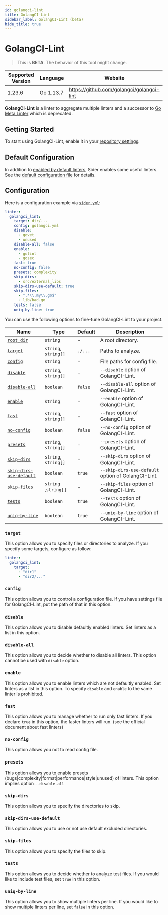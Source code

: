 ```yaml
---
id: golangci-lint
title: GolangCI-Lint
sidebar_label: GolangCI-Lint (beta)
hide_title: true
---
```


# GolangCI-Lint

> This is **BETA**. The behavior of this tool might change.

| Supported Version | Language  | Website                                   |
| ----------------- | --------- | ----------------------------------------- |
| 1.23.6            | Go 1.13.7 | https://github.com/golangci/golangci-lint |

**GolangCI-Lint** is a linter to aggregate multiple linters and a successor to [Go Meta Linter](gometalinter.md) which is deprecated.

## Getting Started

To start using GolangCI-Lint, enable it in your [repository settings](../../getting-started/repository-settings.md).

## Default Configuration

In addition to [enabled by default linters](https://github.com/golangci/golangci-lint#enabled-by-default-linters), Sider enables some useful linters.
See the [default configuration file](https://github.com/sider/runners/blob/master/images/golangci_lint/sider_golangci.yml) for details.

## Configuration

Here is a configuration example via [`sider.yml`](../../getting-started/custom-configuration.md):

```yaml
linter:
  golangci_lint:
    target: dir/...
    config: golangci.yml
    disable:
      - govet
      - unused
    disable-all: false
    enable:
      - golint
      - gosec
    fast: true
    no-config: false
    presets: complexity
    skip-dirs:
      - src/external_libs
    skip-dirs-use-default: true
    skip-files:
      - ".*\\.my\\.go$"
      - lib/bad.go
    tests: false
    uniq-by-line: true
```

You can use the following options to fine-tune GolangCI-Lint to your project.

| Name                                                                        | Type                 | Default | Description                                        |
| --------------------------------------------------------------------------- | -------------------- | ------- | -------------------------------------------------- |
| [`root_dir`](../../getting-started/custom-configuration.md#root_dir-option) | `string`             | -       | A root directory.                                  |
| [`target`](#target)                                                         | `string`, `string[]` | `./...` | Paths to analyze.                                  |
| [`config`](#config)                                                         | `string`             | -       | File paths for config file.                        |
| [`disable`](#disable)                                                       | `string`, `string[]` | -       | `--disable` option of GolangCI-Lint.               |
| [`disable-all`](#disable-all)                                               | `boolean`            | `false` | `--disable-all` option of GolangCI-Lint.           |
| [`enable`](#enable)                                                         | `string`             | -       | `--enable` option of GolangCI-Lint.                |
| [`fast`](#fast)                                                             | `string`, `string[]` | -       | `--fast` option of GolangCI-Lint.                  |
| [`no-config`](#no-config)                                                   | `boolean`            | `false` | `--no-config` option of GolangCI-Lint.             |
| [`presets`](#presets)                                                       | `string`, `string[]` | -       | `--presets` option of GolangCI-Lint.               |
| [`skip-dirs`](#skip-dirs)                                                   | `string`, `string[]` | -       | `--skip-dirs` option of GolangCI-Lint.             |
| [`skip-dirs-use-default`](#skip-dirs-use-default)                           | `boolean`            | `true`  | `--skip-dirs-use-default` option of GolangCI-Lint. |
| [`skip-files`](#skip-files)                                                 | `string` ,`string[]` | -       | `--skip-files` option of GolangCI-Lint.            |
| [`tests`](#tests)                                                           | `boolean`            | `true`  | `--tests` option of GolangCI-Lint.                 |
| [`uniq-by-line`](#uniq-by-line)                                             | `boolean`            | `true`  | `--uniq-by-line` option of GolangCI-Lint.          |

### `target`

This option allows you to specify files or directories to analyze. If you specify some targets, configure as follow:

```Yaml
linter:
  golangci_lint:
    target:
      - "dir1"
      - "dir2/..."
```

### `config`

This option allows you to control a configuration file. If you have settings file for GolangCI-Lint, put the path of that in this option.

### `disable`

This option allows you to disable defaultly enabled linters. Set linters as a list in this option.

### `disable-all`

This option allows you to decide whether to disable all linters. This option cannot be used with `disable` option.

### `enable`

This option allows you to enable linters which are not defaultly enabled. Set linters as a list in this option.
To specify `disable` and `enable` to the same linter is prohibited.

### `fast`

This option allows you to manage whether to run only fast linters. If you declare `true` in this option, the faster linters will run. (see the official document about fast linters)

### `no-config`

This option allows you not to read config file.

### `presets`

This option allows you to enable presets (bugs|complexity|format|performance|style|unused) of linters. This option implies option `--disable-all`

### `skip-dirs`

This option allows you to specify the directories to skip.

### `skip-dirs-use-default`

This option allows you to use or not use default excluded directories.

### `skip-files`

This option allows you to specify the files to skip.

### `tests`

This option allows you to decide whether to analyze test files. If you would like to include test files, set `true` in this option.

### `uniq-by-line`

This option allows you to show multiple linters per line. If you would like to show multiple linters per line, set `false` in this option.
